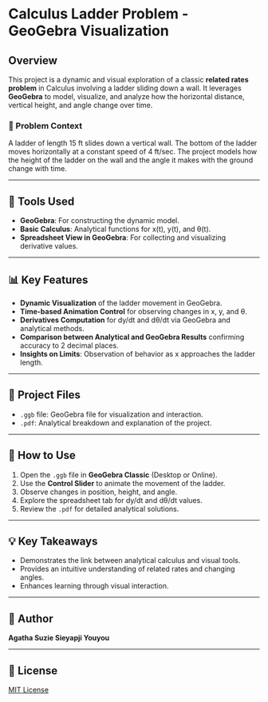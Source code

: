 # Calculus Ladder Problem - GeoGebra Visualization

## Overview
This project is a dynamic and visual exploration of a classic **related rates problem** in Calculus involving a ladder sliding down a wall. It leverages **GeoGebra** to model, visualize, and analyze how the horizontal distance, vertical height, and angle change over time.

### 📐 Problem Context
A ladder of length 15 ft slides down a vertical wall. The bottom of the ladder moves horizontally at a constant speed of 4 ft/sec. The project models how the height of the ladder on the wall and the angle it makes with the ground change with time.

---

## 🔧 Tools Used
- **GeoGebra**: For constructing the dynamic model.
- **Basic Calculus**: Analytical functions for x(t), y(t), and θ(t).
- **Spreadsheet View in GeoGebra**: For collecting and visualizing derivative values.

---

## 📊 Key Features
- **Dynamic Visualization** of the ladder movement in GeoGebra.
- **Time-based Animation Control** for observing changes in x, y, and θ.
- **Derivatives Computation** for dy/dt and dθ/dt via GeoGebra and analytical methods.
- **Comparison between Analytical and GeoGebra Results** confirming accuracy to 2 decimal places.
- **Insights on Limits**: Observation of behavior as x approaches the ladder length.

---

## 📂 Project Files
- `.ggb` file: GeoGebra file for visualization and interaction.
- `.pdf`: Analytical breakdown and explanation of the project.

---

## 🚩 How to Use
1. Open the `.ggb` file in **GeoGebra Classic** (Desktop or Online).
2. Use the **Control Slider** to animate the movement of the ladder.
3. Observe changes in position, height, and angle.
4. Explore the spreadsheet tab for dy/dt and dθ/dt values.
5. Review the `.pdf` for detailed analytical solutions.

---

## 💡 Key Takeaways
- Demonstrates the link between analytical calculus and visual tools.
- Provides an intuitive understanding of related rates and changing angles.
- Enhances learning through visual interaction.

---

## 👤 Author
**Agatha Suzie Sieyapji Youyou**

---

## 📄 License
[MIT License](LICENSE)
